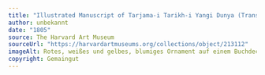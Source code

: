 ```yaml
---
title: "Illustrated Manuscript of Tarjama-i Tarikh-i Yangi Dunya (Translation of the History of the New World)"
author: unbekannt
date: "1805"
source: The Harvard Art Museum
sourceUrl: "https://harvardartmuseums.org/collections/object/213112"
imageAlt: Rotes, weißes und gelbes, blumiges Ornament auf einem Buchdeckel
copyright: Gemaingut
---
```

